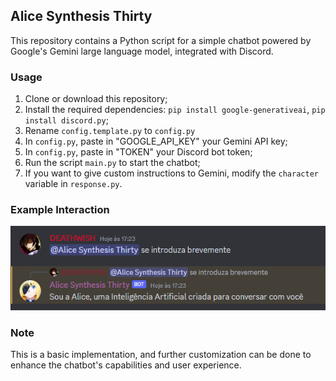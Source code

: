 ## Alice Synthesis Thirty

This repository contains a Python script for a simple chatbot powered by Google's Gemini large language model, integrated with Discord. 

### Usage

1. Clone or download this repository;
2. Install the required dependencies: `pip install google-generativeai`, `pip install discord.py`;
3. Rename `config.template.py` to `config.py`
5. In `config.py`, paste in "GOOGLE_API_KEY" your Gemini API key;
6. In `config.py`, paste in "TOKEN" your Discord bot token;
7. Run the script `main.py` to start the chatbot;
8. If you want to give custom instructions to Gemini, modify the `character` variable in `response.py`.

### Example Interaction

![Example](https://github.com/DevByDEATHWISH/Alice/blob/master/Example.png)

### Note

This is a basic implementation, and further customization can be done to enhance the chatbot's capabilities and user experience.
